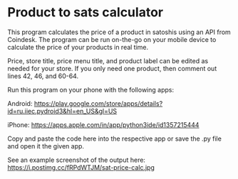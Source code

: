 # Product to sats calculator
This program calculates the price of a product in satoshis using an API from Coindesk. The program can be run on-the-go
on your mobile device to calculate the price of your products in real time.

Price, store title, price menu title, and product label can be edited as needed for your store. If you only need one
product, then comment out lines 42, 46, and 60-64.

Run this program on your phone with the following apps:

Android: https://play.google.com/store/apps/details?id=ru.iiec.pydroid3&hl=en_US&gl=US

iPhone: https://apps.apple.com/in/app/python3ide/id1357215444

Copy and paste the code here into the respective app or save the .py file and open it the given app.

See an example screenshot of the output here: https://i.postimg.cc/fRPdWTJM/sat-price-calc.jpg
